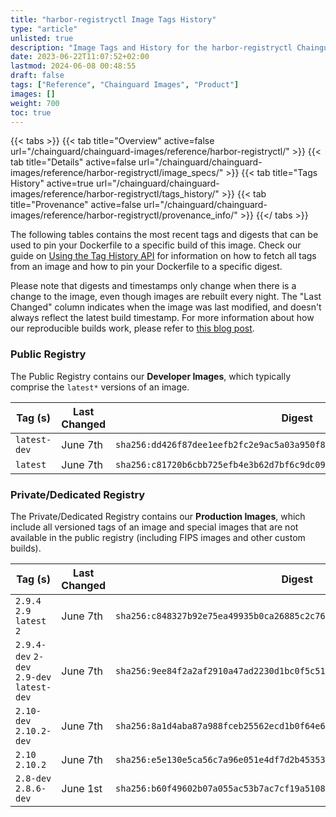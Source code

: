 ```yaml
---
title: "harbor-registryctl Image Tags History"
type: "article"
unlisted: true
description: "Image Tags and History for the harbor-registryctl Chainguard Image"
date: 2023-06-22T11:07:52+02:00
lastmod: 2024-06-08 00:48:55
draft: false
tags: ["Reference", "Chainguard Images", "Product"]
images: []
weight: 700
toc: true
---
```


{{< tabs >}}
{{< tab title="Overview" active=false url="/chainguard/chainguard-images/reference/harbor-registryctl/" >}}
{{< tab title="Details" active=false url="/chainguard/chainguard-images/reference/harbor-registryctl/image_specs/" >}}
{{< tab title="Tags History" active=true url="/chainguard/chainguard-images/reference/harbor-registryctl/tags_history/" >}}
{{< tab title="Provenance" active=false url="/chainguard/chainguard-images/reference/harbor-registryctl/provenance_info/" >}}
{{</ tabs >}}

The following tables contains the most recent tags and digests that can be used to pin your Dockerfile to a specific build of this image. Check our guide on [Using the Tag History API](/chainguard/chainguard-images/using-the-tag-history-api/) for information on how to fetch all tags from an image and how to pin your Dockerfile to a specific digest.

Please note that digests and timestamps only change when there is a change to the image, even though images are rebuilt every night. The "Last Changed" column indicates when the image was last modified, and doesn't always reflect the latest build timestamp. For more information about how our reproducible builds work, please refer to [this blog post](https://www.chainguard.dev/unchained/reproducing-chainguards-reproducible-image-builds).

### Public Registry
The Public Registry contains our **Developer Images**, which typically comprise the `latest*` versions of an image.

| Tag (s)       | Last Changed | Digest                                                                    |
|---------------|--------------|---------------------------------------------------------------------------|
|  `latest-dev` | June 7th     | `sha256:dd426f87dee1eefb2fc2e9ac5a03a950f845746e69ba0766da5bd81001b4291b` |
|  `latest`     | June 7th     | `sha256:c81720b6cbb725efb4e3b62d7bf6c9dc094845b95857087908e0a069cc866401` |


### Private/Dedicated Registry
The Private/Dedicated Registry contains our **Production Images**, which include all versioned tags of an image and special images that are not available in the public registry (including FIPS images and other custom builds).

| Tag (s)                                     | Last Changed | Digest                                                                    |
|---------------------------------------------|--------------|---------------------------------------------------------------------------|
|  `2.9.4` `2.9` `latest` `2`                 | June 7th     | `sha256:c848327b92e75ea49935b0ca26885c2c765e8176ba32920c49835bfcc038cad3` |
|  `2.9.4-dev` `2-dev` `2.9-dev` `latest-dev` | June 7th     | `sha256:9ee84f2a2af2910a47ad2230d1bc0f5c51e46c481088a852630c13384ccf7f1a` |
|  `2.10-dev` `2.10.2-dev`                    | June 7th     | `sha256:8a1d4aba87a988fceb25562ecd1b0f64e64303fb7343ff62b7819b8798522255` |
|  `2.10` `2.10.2`                            | June 7th     | `sha256:e5e130e5ca56c7a96e051e4df7d2b4535329cbb9f39049199fbd5dc3db0f12e8` |
|  `2.8-dev` `2.8.6-dev`                      | June 1st     | `sha256:b60f49602b07a055ac53b7ac7cf19a51087f2ee8dca37a84f9192f463b4fd084` |

